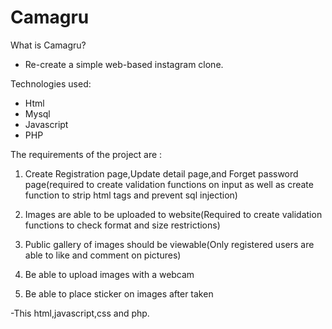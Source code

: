 # Camagru

What is Camagru?

- Re-create a simple web-based instagram clone.

Technologies used:
 - Html
 - Mysql
 - Javascript
 - PHP


The requirements of the project are :

  
  
  1) Create Registration page,Update detail page,and Forget password page(required to create validation functions on input as well as create function to strip html tags and prevent sql injection)
  
  2) Images are able to be uploaded to website(Required to create validation functions to check format and size restrictions)
  
  2) Public gallery of images should be viewable(Only registered users are able to like and comment on pictures)

  3) Be able to upload images with a webcam 

  4) Be able to place sticker on images after taken 
  

-This html,javascript,css and php.
